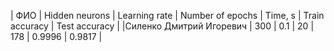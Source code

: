 | ФИО                      | Hidden neurons | Learning rate | Number of epochs | Time, s | Train accuracy | Test accuracy |
|Силенко Дмитрий Игоревич  |     300        |      0.1      |        20        |   178   |     0.9996     |    0.9817     |